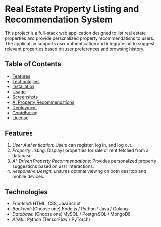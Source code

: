 # Real Estate Property Listing and Recommendation System

This project is a full-stack web application designed to list real estate properties and provide personalized property recommendations to users. The application supports user authentication and integrates AI to suggest relevant properties based on user preferences and browsing history.

## Table of Contents
- [Features](#features)
- [Technologies](#technologies)
- [Installation](#installation)
- [Usage](#usage)
- [Screenshots](#screenshots)
- [AI Property Recommendations](#ai-property-recommendations)
- [Deployment](#deployment)
- [Contributing](#contributing)
- [License](#license)

## Features

1. *User Authentication*: Users can register, log in, and log out.
2. *Property Listing*: Displays properties for sale or rent fetched from a database.
3. *AI-Driven Property Recommendations*: Provides personalized property suggestions based on user interactions.
4. *Responsive Design*: Ensures optimal viewing on both desktop and mobile devices.

## Technologies

- *Frontend*: HTML, CSS, JavaScript
- *Backend*: (Choose one) Node.js / Python / Java / Golang
- *Database*: (Choose one) MySQL / PostgreSQL / MongoDB
- *AI/ML*: Python (TensorFlow / PyTorch)